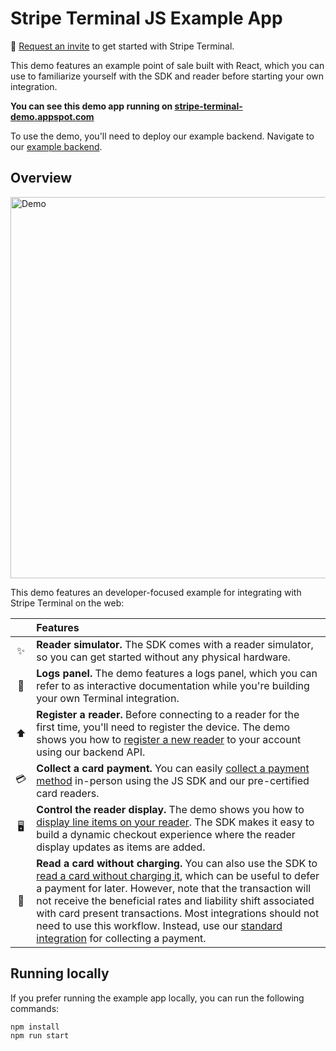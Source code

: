 # Stripe Terminal JS Example App

👋 [Request an invite](https://stripe.com/terminal#request-invite) to get started with Stripe Terminal.

This demo features an example point of sale built with React, which you can use to familiarize yourself with the SDK and reader before starting your own integration. 

**You can see this demo app running on [stripe-terminal-demo.appspot.com](https://stripe-terminal-demo.appspot.com)**

To use the demo, you'll need to deploy our example backend. Navigate to our [example backend](https://github.com/stripe/example-terminal-backend-stdlib).

## Overview

<img src="JSExampleApp_MainPage.gif" alt="Demo" width="610">

This demo features an developer-focused example for integrating with Stripe Terminal on the web: 

<!-- prettier-ignore -->
|     | Features
:---: | :---
✨ | **Reader simulator.** The SDK comes with a reader simulator, so you can get started without any physical hardware.
📖 | **Logs panel.** The demo features a logs panel, which you can refer to as interactive documentation while you're building  your own Terminal integration.
⬆️ | **Register a reader.** Before connecting to a reader for the first time, you'll need to register the device. The demo shows you how to [register a new reader](https://stripe.com/docs/api/terminal/readers/create) to your account using our backend API.
💳 | **Collect a card payment.** You can easily [collect a payment method](https://stripe.com/docs/terminal/js/payment) in-person using the JS SDK and our pre-certified card readers.
🖥 | **Control the reader display.** The demo shows you how to [display line items on your reader](https://stripe.com/docs/terminal/js/workflows#customize-the-display-during-a-payment). The SDK makes it easy to build a dynamic checkout experience where the reader display updates as items are added.
💾 | **Read a card without charging.** You can also use the SDK to [read a card without charging it](https://stripe.com/docs/terminal/js/workflows#read-source), which can be useful to defer a payment for later. However, note that the transaction will not receive the beneficial rates and liability shift associated with card present transactions. Most integrations should not need to use this workflow. Instead, use our [standard integration](https://stripe.com/docs/terminal/js/payment) for collecting a payment.

## Running locally

If you prefer running the example app locally, you can run the following commands:
```
npm install
npm run start
```

